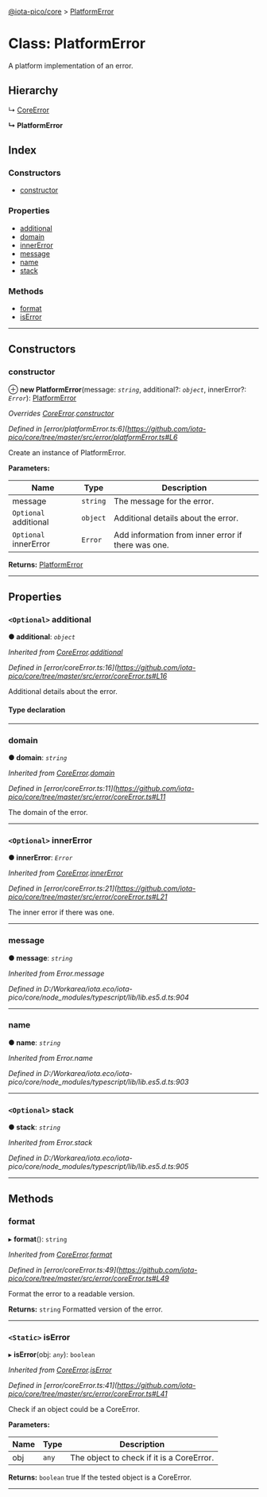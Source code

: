 [@iota-pico/core](../README.md) > [PlatformError](../classes/platformerror.md)

# Class: PlatformError

A platform implementation of an error.

## Hierarchy

↳  [CoreError](coreerror.md)

**↳ PlatformError**

## Index

### Constructors

* [constructor](platformerror.md#constructor)

### Properties

* [additional](platformerror.md#additional)
* [domain](platformerror.md#domain)
* [innerError](platformerror.md#innererror)
* [message](platformerror.md#message)
* [name](platformerror.md#name)
* [stack](platformerror.md#stack)

### Methods

* [format](platformerror.md#format)
* [isError](platformerror.md#iserror)

---

## Constructors

<a id="constructor"></a>

###  constructor

⊕ **new PlatformError**(message: *`string`*, additional?: *`object`*, innerError?: *`Error`*): [PlatformError](platformerror.md)

*Overrides [CoreError](coreerror.md).[constructor](coreerror.md#constructor)*

*Defined in [error/platformError.ts:6](https://github.com/iota-pico/core/tree/master/src/error/platformError.ts#L6*

Create an instance of PlatformError.

**Parameters:**

| Name | Type | Description |
| ------ | ------ | ------ |
| message | `string` |  The message for the error. |
| `Optional` additional | `object` |  Additional details about the error. |
| `Optional` innerError | `Error` |  Add information from inner error if there was one. |

**Returns:** [PlatformError](platformerror.md)

___

## Properties

<a id="additional"></a>

### `<Optional>` additional

**● additional**: *`object`*

*Inherited from [CoreError](coreerror.md).[additional](coreerror.md#additional)*

*Defined in [error/coreError.ts:16](https://github.com/iota-pico/core/tree/master/src/error/coreError.ts#L16*

Additional details about the error.

#### Type declaration

[id: `string`]: `any`

___
<a id="domain"></a>

###  domain

**● domain**: *`string`*

*Inherited from [CoreError](coreerror.md).[domain](coreerror.md#domain)*

*Defined in [error/coreError.ts:11](https://github.com/iota-pico/core/tree/master/src/error/coreError.ts#L11*

The domain of the error.

___
<a id="innererror"></a>

### `<Optional>` innerError

**● innerError**: *`Error`*

*Inherited from [CoreError](coreerror.md).[innerError](coreerror.md#innererror)*

*Defined in [error/coreError.ts:21](https://github.com/iota-pico/core/tree/master/src/error/coreError.ts#L21*

The inner error if there was one.

___
<a id="message"></a>

###  message

**● message**: *`string`*

*Inherited from Error.message*

*Defined in D:/Workarea/iota.eco/iota-pico/core/node_modules/typescript/lib/lib.es5.d.ts:904*

___
<a id="name"></a>

###  name

**● name**: *`string`*

*Inherited from Error.name*

*Defined in D:/Workarea/iota.eco/iota-pico/core/node_modules/typescript/lib/lib.es5.d.ts:903*

___
<a id="stack"></a>

### `<Optional>` stack

**● stack**: *`string`*

*Inherited from Error.stack*

*Defined in D:/Workarea/iota.eco/iota-pico/core/node_modules/typescript/lib/lib.es5.d.ts:905*

___

## Methods

<a id="format"></a>

###  format

▸ **format**(): `string`

*Inherited from [CoreError](coreerror.md).[format](coreerror.md#format)*

*Defined in [error/coreError.ts:49](https://github.com/iota-pico/core/tree/master/src/error/coreError.ts#L49*

Format the error to a readable version.

**Returns:** `string`
Formatted version of the error.

___
<a id="iserror"></a>

### `<Static>` isError

▸ **isError**(obj: *`any`*): `boolean`

*Inherited from [CoreError](coreerror.md).[isError](coreerror.md#iserror)*

*Defined in [error/coreError.ts:41](https://github.com/iota-pico/core/tree/master/src/error/coreError.ts#L41*

Check if an object could be a CoreError.

**Parameters:**

| Name | Type | Description |
| ------ | ------ | ------ |
| obj | `any` |  The object to check if it is a CoreError. |

**Returns:** `boolean`
true If the tested object is a CoreError.

___

